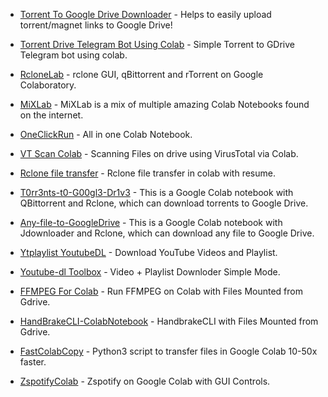 * [Torrent To Google Drive Downloader](https://github.com/AvinashReddy3108/Torrent-To-Google-Drive-Downloader) - Helps to easily upload torrent/magnet links to Google Drive!

* [Torrent Drive Telegram Bot Using Colab](https://github.com/ogkunald/Torrent-Drive-Telegram-Bot-Using-Colab) - Simple Torrent to GDrive Telegram bot using colab.

* [RcloneLab](https://github.com/acamposxp/RcloneLab/network/members) - rclone GUI, qBittorrent and rTorrent on Google Colaboratory.

* [MiXLab](https://github.com/shirooo39/MiXLab) - MiXLab is a mix of multiple amazing Colab Notebooks found on the internet.

* [OneClickRun](https://github.com/biplobsd/OneClickRun) - All in one Colab Notebook.

* [VT Scan Colab](https://colab.research.google.com/drive/10AZ7NkATPeUNO_ONcE8BUx8LeeipCvwX) - Scanning Files on drive using VirusTotal via Colab.

* [Rclone file transfer](https://colab.research.google.com/drive/1GUb7TE712Xv_5yJf9cBPGK9qPT5A8CjU?usp=sharing) - Rclone file transfer in colab with resume.

* [T0rr3nts-t0-G00gl3-Dr1v3](https://github.com/jericjan/Torrents-to-Google-Drive) - This is a Google Colab notebook with QBittorrent and Rclone, which can download torrents to Google Drive.

* [Any-file-to-GoogleDrive](https://github.com/menukaonline/Any-file-to-Google-Drive) - This is a Google Colab notebook with Jdownloader and Rclone, which can download any file to Google Drive.

* [Ytplaylist YoutubeDL](https://colab.research.google.com/github/aftabkh505/Ytplaylist/blob/master/styleYoutubedl.ipynb) - Download YouTube Videos and Playlist.

* [Youtube-dl Toolbox](https://colab.research.google.com/github/online6731/youtube-dl-toolbox/blob/main/youtube_dl_toolbox.ipynb) - Video + Playlist Downloder Simple Mode.

* [FFMPEG For Colab](https://github.com/cheems/FFmpeg-for-GDrive) - Run FFMPEG on Colab with Files Mounted from Gdrive.

* [HandBrakeCLI-ColabNotebook](https://github.com/SKGHD/Handy) - HandbrakeCLI with Files Mounted from Gdrive.

* [FastColabCopy](https://github.com/L0garithmic/FastColabCopy) - Python3 script to transfer files in Google Colab 10-50x faster.

* [ZspotifyColab](https://github.com/Ori5000/zspotifycolab) - Zspotify on Google Colab with GUI Controls.
